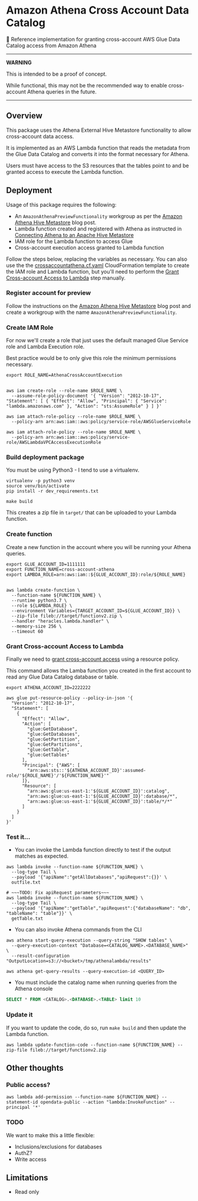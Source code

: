 # Amazon Athena Cross Account Data Catalog

🌉 Reference implementation for granting cross-account AWS Glue Data Catalog access from Amazon Athena

-------------------------------------

**WARNING**

This is intended to be a proof of concept.

While functional, this may not be the recommended way to enable cross-account Athena queries in the future.

-------------------------------------

## Overview

This package uses the Athena External Hive Metastore functionality to allow cross-account data access.

It is implemented as an AWS Lambda function that reads the metadata from the Glue Data Catalog and converts it into
the format necessary for Athena.

Users must have access to the S3 resources that the tables point to and be granted access to execute the Lambda function.

## Deployment

Usage of this package requires the following:
- An `AmazonAthenaPreviewFunctionality` workgroup as per the [Amazon Athena Hive Metastore](https://aws.amazon.com/blogs/big-data/connect-amazon-athena-to-your-apache-hive-metastore-and-use-user-defined-functions/) blog post.
- Lambda function created and registered with Athena as instructed in [Connecting Athena to an Apache Hive Metastore](https://docs.aws.amazon.com/athena/latest/ug/connect-to-data-source-hive.html)
- IAM role for the Lambda function to access Glue
- Cross-account execution access granted to Lambda function

Follow the steps below, replacing the variables as necessary. You can also use the the [crossaccountathena.cf.yaml](crossaccountathena.cf.yaml) CloudFormation template to create the IAM role and Lambda function, but you'll need to perform the [Grant Cross-account Access to Lambda](#grant-cross-account-access-to-lambda) step manually.

### Register account for preview

Follow the instructions on the [Amazon Athena Hive Metastore](https://aws.amazon.com/blogs/big-data/connect-amazon-athena-to-your-apache-hive-metastore-and-use-user-defined-functions/) blog post and create a workgroup with the name `AmazonAthenaPreviewFunctionality`.

### Create IAM Role

For now we'll create a role that just uses the default managed Glue Service role and Lambda Execution role.

Best practice would be to only give this role the minimum permissions necessary.

```shell
export ROLE_NAME=AthenaCrossAccountExecution


aws iam create-role --role-name $ROLE_NAME \
  --assume-role-policy-document '{ "Version": "2012-10-17", "Statement": [ { "Effect": "Allow", "Principal": { "Service": "lambda.amazonaws.com" }, "Action": "sts:AssumeRole" } ] }'

aws iam attach-role-policy --role-name $ROLE_NAME \
  --policy-arn arn:aws:iam::aws:policy/service-role/AWSGlueServiceRole

aws iam attach-role-policy --role-name $ROLE_NAME \
  --policy-arn arn:aws:iam::aws:policy/service-role/AWSLambdaVPCAccessExecutionRole
```

### Build deployment package

You must be using Python3 - I tend to use a virtualenv.

```shell
virtualenv -p python3 venv
source venv/bin/activate
pip install -r dev_requirements.txt
```

```shell
make build
```

This creates a zip file in `target/` that can be uploaded to your Lambda function.

### Create function

Create a new function in the account where you will be running your Athena queries.

```shell
export GLUE_ACCOUNT_ID=1111111
export FUNCTION_NAME=cross-account-athena
export LAMBDA_ROLE=arn:aws:iam::${GLUE_ACCOUNT_ID}:role/${ROLE_NAME}


aws lambda create-function \
  --function-name ${FUNCTION_NAME} \
  --runtime python3.7 \
  --role ${LAMBDA_ROLE} \
  --environment Variables={TARGET_ACCOUNT_ID=${GLUE_ACCOUNT_ID}} \
  --zip-file fileb://target/functionv2.zip \
  --handler "heracles.lambda.handler" \
  --memory-size 256 \
  --timeout 60
```

### Grant Cross-account Access to Lambda

Finally we need to [grant cross-account access](https://docs.aws.amazon.com/glue/latest/dg/cross-account-access.html) using a resource policy. 

This command allows the Lamba function you created in the first account to read any Glue Data Catalog database or table.

```shell
export ATHENA_ACCOUNT_ID=2222222

aws glue put-resource-policy --policy-in-json '{
  "Version": "2012-10-17",
  "Statement": [
    {
      "Effect": "Allow",
      "Action": [
        "glue:GetDatabase",
        "glue:GetDatabases",
        "glue:GetPartition",
        "glue:GetPartitions",
        "glue:GetTable",
        "glue:GetTables"
      ],
      "Principal": {"AWS": [
        "arn:aws:sts::'${ATHENA_ACCOUNT_ID}':assumed-role/'${ROLE_NAME}'/'${FUNCTION_NAME}'"
      ]},
      "Resource": [
        "arn:aws:glue:us-east-1:'${GLUE_ACCOUNT_ID}':catalog",
        "arn:aws:glue:us-east-1:'${GLUE_ACCOUNT_ID}':database/*",
        "arn:aws:glue:us-east-1:'${GLUE_ACCOUNT_ID}':table/*/*"
      ]
    }
  ]
}'
```

### Test it...

- You can invoke the Lambda function directly to test if the output matches as expected.

```shell
aws lambda invoke --function-name ${FUNCTION_NAME} \
  --log-type Tail \
  --payload '{"apiName":"getAllDatabases","apiRequest":{}}' \
  outfile.txt
```

```shell
# ~~~TODO: Fix apiRequest parameters~~~
aws lambda invoke --function-name ${FUNCTION_NAME} \
  --log-type Tail \
  --payload '{"apiName":"getTable","apiRequest":{"databaseName": "db", "tableName": "table"}}' \
  getTable.txt
```

- You can also invoke Athena commands from the CLI

```shell
aws athena start-query-execution --query-string "SHOW tables" \
  --query-execution-context "Database=<CATALOG_NAME>.<DATABASE_NAME>" \
  --result-configuration "OutputLocation=s3://<bucket>/tmp/athenalambda/results"
```

```shell
aws athena get-query-results --query-execution-id <QUERY_ID>
```

- You must include the catalog name when running queries from the Athena console

```sql
SELECT * FROM <CATALOG>.<DATABASE>.<TABLE> limit 10
```

### Update it

If you want to update the code, do so, run `make build` and then update the Lambda function.

```shell
aws lambda update-function-code --function-name ${FUNCTION_NAME} --zip-file fileb://target/functionv2.zip
```

## Other thoughts

### Public access?

```shell
aws lambda add-permission --function-name ${FUNCTION_NAME} --statement-id opendata-public --action "lambda:InvokeFunction" --principal '*'
```

### TODO

We want to make this a little flexible:

- Inclusions/exclusions for databases
- AuthZ?
- Write access

## Limitations
- Read only
